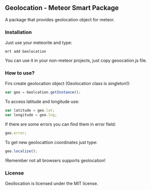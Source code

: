 <h2>Geolocation - Meteor Smart Package</h2>

A package that provides geolocation object for meteor.
<h3>Installation</h3>
Just use your meteorite and type:

`mrt add Geolocation`

You can use it in your non-meteor projects, just copy geoocation.js file.

<h3>How to use?</h3>

Firs create geolocation object (Geolocation class is singleton!):

```javascript
var geo = Geolcation.getInstance();
```

To access latitude and longitude use:

```javascript
var latitude = geo.lat;
var longitude = geo.lng;
```

If there are some errors you can find them in error field:
```javascript
geo.error;
```

To get new geolocattion coordinates just type:

```javascript
geo.localize();
```

!Remember not all browsers supports geolocation!

<h3>License</h3>

Geollocation is licensed under the MIT license.
